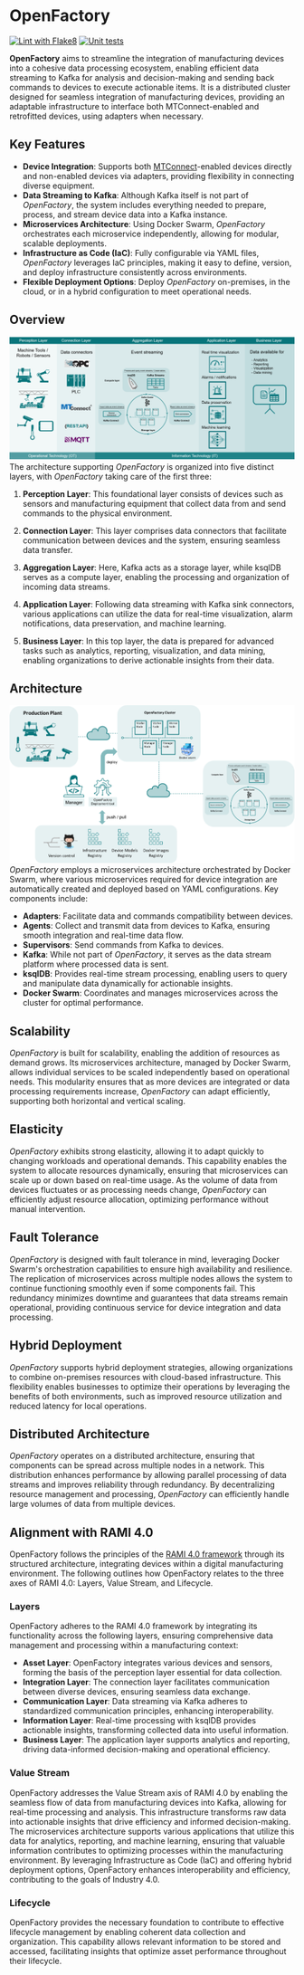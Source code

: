 # OpenFactory
[![Lint with Flake8](https://github.com/Demo-Smart-Factory-Concordia-University/OpenFactory/actions/workflows/lint.yml/badge.svg)](https://github.com/Demo-Smart-Factory-Concordia-University/OpenFactory/actions/workflows/lint.yml)
[![Unit tests](https://github.com/Demo-Smart-Factory-Concordia-University/OpenFactory/actions/workflows/unittests.yml/badge.svg)](https://github.com/Demo-Smart-Factory-Concordia-University/OpenFactory/actions/workflows/unittests.yml)


**OpenFactory** aims to streamline the integration of manufacturing devices into a cohesive data processing ecosystem, enabling efficient data streaming to Kafka for analysis and decision-making and sending back commands to devices to execute actionable items. It is a distributed cluster designed for seamless integration of manufacturing devices, providing an adaptable infrastructure to interface both MTConnect-enabled and retrofitted devices, using adapters when necessary.

## Key Features

- **Device Integration**: Supports both [MTConnect](http://mtconnect.org)-enabled devices directly and non-enabled devices via adapters, providing flexibility in connecting diverse equipment.
- **Data Streaming to Kafka**: Although Kafka itself is not part of *OpenFactory*, the system includes everything needed to prepare, process, and stream device data into a Kafka instance.
- **Microservices Architecture**: Using Docker Swarm, *OpenFactory* orchestrates each microservice independently, allowing for modular, scalable deployments.
- **Infrastructure as Code (IaC)**: Fully configurable via YAML files, *OpenFactory* leverages IaC principles, making it easy to define, version, and deploy infrastructure consistently across environments.
- **Flexible Deployment Options**: Deploy *OpenFactory* on-premises, in the cloud, or in a hybrid configuration to meet operational needs.

## Overview

![Data Flow OpenFactory](docs/img/DataFlow.png)
The architecture supporting *OpenFactory* is organized into five distinct layers, with *OpenFactory* taking care of the first three:

1. **Perception Layer**: This foundational layer consists of devices such as sensors and manufacturing equipment that collect data from and send commands to the physical environment.

2. **Connection Layer**: This layer comprises data connectors that facilitate communication between devices and the system, ensuring seamless data transfer.

3. **Aggregation Layer**: Here, Kafka acts as a storage layer, while ksqlDB serves as a compute layer, enabling the processing and organization of incoming data streams.

4. **Application Layer**: Following data streaming with Kafka sink connectors, various applications can utilize the data for real-time visualization, alarm notifications, data preservation, and machine learning.

5. **Business Layer**: In this top layer, the data is prepared for advanced tasks such as analytics, reporting, visualization, and data mining, enabling organizations to derive actionable insights from their data.

## Architecture

![Data Flow OpenFactory](docs/img/OFAArchitecture.png)
*OpenFactory* employs a microservices architecture orchestrated by Docker Swarm, where various microservices required for device integration are automatically created and deployed based on YAML configurations. Key components include:

- **Adapters**: Facilitate data and commands compatibility between devices.
- **Agents**: Collect and transmit data from devices to Kafka, ensuring smooth integration and real-time data flow.
- **Supervisors**: Send commands from Kafka to devices.
- **Kafka**: While not part of *OpenFactory*, it serves as the data stream platform where processed data is sent.
- **ksqlDB**: Provides real-time stream processing, enabling users to query and manipulate data dynamically for actionable insights.
- **Docker Swarm**: Coordinates and manages microservices across the cluster for optimal performance.

## Scalability

*OpenFactory* is built for scalability, enabling the addition of resources as demand grows. Its microservices architecture, managed by Docker Swarm, allows individual services to be scaled independently based on operational needs. This modularity ensures that as more devices are integrated or data processing requirements increase, *OpenFactory* can adapt efficiently, supporting both horizontal and vertical scaling.

## Elasticity

*OpenFactory* exhibits strong elasticity, allowing it to adapt quickly to changing workloads and operational demands. This capability enables the system to allocate resources dynamically, ensuring that microservices can scale up or down based on real-time usage. As the volume of data from devices fluctuates or as processing needs change, *OpenFactory* can efficiently adjust resource allocation, optimizing performance without manual intervention.

## Fault Tolerance

*OpenFactory* is designed with fault tolerance in mind, leveraging Docker Swarm's orchestration capabilities to ensure high availability and resilience. The replication of microservices across multiple nodes allows the system to continue functioning smoothly even if some components fail. This redundancy minimizes downtime and guarantees that data streams remain operational, providing continuous service for device integration and data processing.

## Hybrid Deployment

*OpenFactory* supports hybrid deployment strategies, allowing organizations to combine on-premises resources with cloud-based infrastructure. This flexibility enables businesses to optimize their operations by leveraging the benefits of both environments, such as improved resource utilization and reduced latency for local operations.

## Distributed Architecture

*OpenFactory* operates on a distributed architecture, ensuring that components can be spread across multiple nodes in a network. This distribution enhances performance by allowing parallel processing of data streams and improves reliability through redundancy. By decentralizing resource management and processing, *OpenFactory* can efficiently handle large volumes of data from multiple devices.

## Alignment with RAMI 4.0

OpenFactory follows the principles of the [RAMI 4.0 framework](https://www.sci40.com/english/thematic-fields/rami4-0/) through its structured architecture, integrating devices within a digital manufacturing environment. The following outlines how OpenFactory relates to the three axes of RAMI 4.0: Layers, Value Stream, and Lifecycle.

### Layers
OpenFactory adheres to the RAMI 4.0 framework by integrating its functionality across the following layers, ensuring comprehensive data management and processing within a manufacturing context:
- **Asset Layer**: OpenFactory integrates various devices and sensors, forming the basis of the perception layer essential for data collection.
- **Integration Layer**: The connection layer facilitates communication between diverse devices, ensuring seamless data exchange.
- **Communication Layer**: Data streaming via Kafka adheres to standardized communication principles, enhancing interoperability.
- **Information Layer**: Real-time processing with ksqlDB provides actionable insights, transforming collected data into useful information.
- **Business Layer**: The application layer supports analytics and reporting, driving data-informed decision-making and operational efficiency.

### Value Stream
OpenFactory addresses the Value Stream axis of RAMI 4.0 by enabling the seamless flow of data from manufacturing devices into Kafka, allowing for real-time processing and analysis. This infrastructure transforms raw data into actionable insights that drive efficiency and informed decision-making. The microservices architecture supports various applications that utilize this data for analytics, reporting, and machine learning, ensuring that valuable information contributes to optimizing processes within the manufacturing environment. By leveraging Infrastructure as Code (IaC) and offering hybrid deployment options, OpenFactory enhances interoperability and efficiency, contributing to the goals of Industry 4.0.

### Lifecycle
OpenFactory provides the necessary foundation to contribute to effective lifecycle management by enabling coherent data collection and organization. This capability allows relevant information to be stored and accessed, facilitating insights that optimize asset performance throughout their lifecycle.
